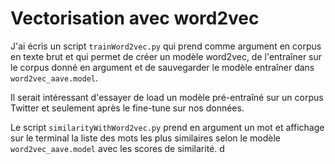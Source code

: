 # Vectorisation avec word2vec

J'ai écris un script `trainWord2vec.py` qui prend comme argument en corpus en texte brut et qui permet de créer un modèle word2vec, de l'entraîner sur le corpus donné en argument et de sauvegarder le modèle entraîner dans `word2vec_aave.model`.

Il serait intéressant d'essayer de load un modèle pré-entraîné sur un corpus Twitter et seulement après le fine-tune sur nos données.

Le script `similarityWithWord2vec.py` prend en argument un mot et affichage sur le terminal la liste des mots les plus similaires selon le modèle `word2vec_aave.model` avec les scores de similarité. d